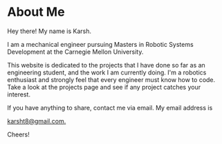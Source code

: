 # About Me
Hey there!
My name is Karsh.

 I am a mechanical engineer pursuing Masters in Robotic Systems Development at the Carnegie Mellon University.

This website is dedicated to the projects that I have done so far as an engineering student, and the work I am currently doing. I'm a robotics enthusiast and strongly feel that every engineer must know how to code. Take a look at the projects page and see if any project catches your interest.

If you have anything to share, contact me via email. My email address is

[karsht8@gmail.com.](karsht8@gmail.com)

Cheers!
